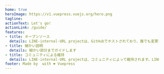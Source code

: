 ```yaml
---
home: true
heroImage: https://v1.vuepress.vuejs.org/hero.png
tagline: 
actionText: Let's go!
actionLink: /guide/
features:
- title: オープンソース
  details: LINE-internal-URL projectは、GitHubでホストされており、誰でも変更を提案することができます
- title: 細かい説明
  details: 細かい部分までガイドします
- title: コミュニティによる維持
  details: LINE-internal-URL projectは、コミュニティによって維持されます。LINEチームとは関係がありません。
footer: Made by  with ❤️ Vuepress
---
```

